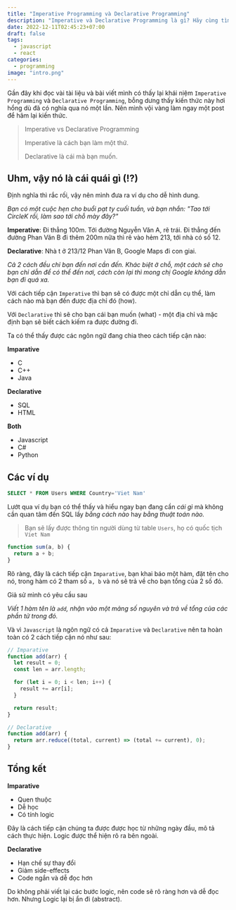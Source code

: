 ```yaml
---
title: "Imperative Programming và Declarative Programming"
description: "Imperative và Declarative Programming là gì? Hãy cùng tìm hiểu."
date: 2022-12-11T02:45:23+07:00
draft: false
tags:
  - javascript
  - react
categories:
  - programming
image: "intro.png"
---
```


Gần đây khi đọc vài tài liệu và bài viết mình có thấy lại khái niệm `Imperative Programming` và `Declarative Programming`, bỗng dưng thấy kiến thức này hơi hổng dù đã có nghía qua nó một lần. Nên mình vội vàng làm ngay một post để hâm lại kiến thức.

> Imperative vs Declarative Programming
>
> Imperative là cách bạn làm một thứ.
>
> Declarative là cái mà bạn muốn.

## Uhm, vậy nó là cái quái gì (!?)

Định nghĩa thì rắc rối, vậy nên mình đưa ra ví dụ cho dễ hình dung.

_Bạn có một cuộc hẹn cho buổi pạt ty cuối tuần, và bạn nhắn: "Tao tới CircleK rồi, làm sao tới chỗ mày đây?"_

**Imperative**: Đi thẳng 100m. Tới đường Nguyễn Văn A, rẽ trái. Đi thẳng đến đường Phan Văn B đi thêm 200m nữa thì rẽ vào hẻm 213, tới nhà có số 12.

**Declarative**: Nhà t ở 213/12 Phan Văn B, Google Maps đi con giai.

_Cả 2 cách đều chỉ bạn đến nơi cần đến. Khác biệt ở chỗ, một cách sẽ cho bạn chỉ dẫn để có thể đến nơi, cách còn lại thì mong chị Google không dẫn bạn đi quá xa._

Với cách tiếp cận `Imperative` thì bạn sẽ có được một chỉ dẫn cụ thể, làm cách nào mà bạn đến được địa chỉ đó (how).

Với `Declarative` thì sẽ cho bạn cái bạn muốn (what) - một địa chỉ và mặc định bạn sẽ biết cách kiếm ra được đường đi.

Ta có thể thấy được các ngôn ngữ đang chia theo cách tiếp cận nào:

**Imparative**

- C
- C++
- Java

**Declarative**

- SQL
- HTML

**Both**

- Javascript
- C#
- Python

## Các ví dụ

```SQL
SELECT * FROM Users WHERE Country='Viet Nam'
```

Lướt qua ví dụ bạn có thể thấy và hiểu ngay bạn đang cần _cái gì_ mà không cần quan tâm đến SQL lấy _bằng cách nào_ hay _bằng thuật toán nào._

> Bạn sẽ lấy được thông tin người dùng từ table `Users`, họ có quốc tịch `Viet Nam`

```js
function sum(a, b) {
  return a + b;
}
```

Rõ ràng, đây là cách tiếp cận `Imparative`, bạn khai báo một hàm, đặt tên cho nó, trong hàm có 2 tham số `a, b` và nó sẽ trả về cho bạn tổng của 2 số đó.

Giả sử mình có yêu cầu sau

_Viết 1 hàm tên là `add`, nhận vào một mảng số nguyên và trả về tổng của các phần tử trong đó._

Và vì `Javascript` là ngôn ngữ có cả `Imparative` và `Declarative` nên ta hoàn toàn có 2 cách tiếp cận nó như sau:

```js
// Imparative
function add(arr) {
  let result = 0;
  const len = arr.length;

  for (let i = 0; i < len; i++) {
    result += arr[i];
  }

  return result;
}
```

```js
// Declarative
function add(arr) {
  return arr.reduce((total, current) => (total += current), 0);
}
```

## Tổng kết

**Imparative**

- Quen thuộc
- Dễ học
- Có tính logic

Đây là cách tiếp cận chúng ta được được học từ những ngày đầu, mô tả cách thực hiện. Logic được thể hiện rõ ra bên ngoài.

**Declarative**

- Hạn chế sự thay đổi
- Giảm side-effects
- Code ngắn và dễ đọc hơn

Do không phải viết lại các bước logic, nên code sẽ rõ ràng hơn và dễ đọc hơn. Nhưng Logic lại bị ẩn đi (abstract).
